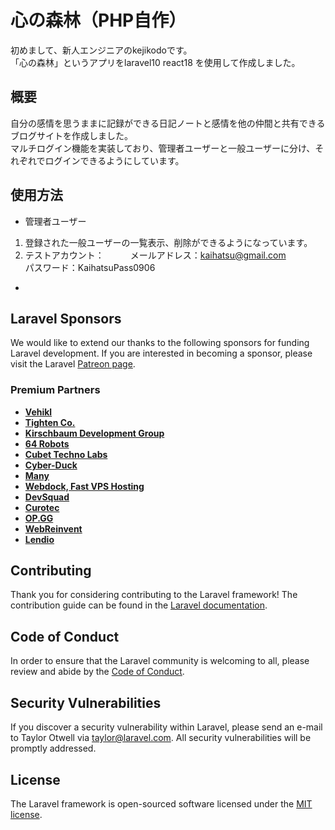 # 心の森林（PHP自作）
初めまして、新人エンジニアのkejikodoです。    
「心の森林」というアプリをlaravel10 react18 を使用して作成しました。

## 概要
自分の感情を思うままに記録ができる日記ノートと感情を他の仲間と共有できるブログサイトを作成しました。    
 マルチログイン機能を実装しており、管理者ユーザーと一般ユーザーに分け、それぞれでログインできるようにしています。

## 使用方法
- 管理者ユーザー    
1. 登録された一般ユーザーの一覧表示、削除ができるようになっています。
2. テストアカウント：　　　メールアドレス：kaihatsu@gmail.com　　　　パスワード：KaihatsuPass0906

- 



## Laravel Sponsors

We would like to extend our thanks to the following sponsors for funding Laravel development. If you are interested in becoming a sponsor, please visit the Laravel [Patreon page](https://patreon.com/taylorotwell).

### Premium Partners

- **[Vehikl](https://vehikl.com/)**
- **[Tighten Co.](https://tighten.co)**
- **[Kirschbaum Development Group](https://kirschbaumdevelopment.com)**
- **[64 Robots](https://64robots.com)**
- **[Cubet Techno Labs](https://cubettech.com)**
- **[Cyber-Duck](https://cyber-duck.co.uk)**
- **[Many](https://www.many.co.uk)**
- **[Webdock, Fast VPS Hosting](https://www.webdock.io/en)**
- **[DevSquad](https://devsquad.com)**
- **[Curotec](https://www.curotec.com/services/technologies/laravel/)**
- **[OP.GG](https://op.gg)**
- **[WebReinvent](https://webreinvent.com/?utm_source=laravel&utm_medium=github&utm_campaign=patreon-sponsors)**
- **[Lendio](https://lendio.com)**

## Contributing

Thank you for considering contributing to the Laravel framework! The contribution guide can be found in the [Laravel documentation](https://laravel.com/docs/contributions).

## Code of Conduct

In order to ensure that the Laravel community is welcoming to all, please review and abide by the [Code of Conduct](https://laravel.com/docs/contributions#code-of-conduct).

## Security Vulnerabilities

If you discover a security vulnerability within Laravel, please send an e-mail to Taylor Otwell via [taylor@laravel.com](mailto:taylor@laravel.com). All security vulnerabilities will be promptly addressed.

## License

The Laravel framework is open-sourced software licensed under the [MIT license](https://opensource.org/licenses/MIT).
